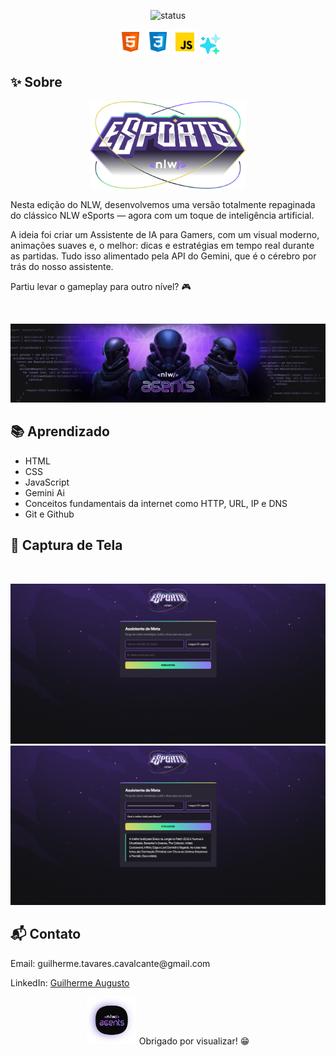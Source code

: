 <!-- README.md -->
<p align="center"> 
<img src="https://img.shields.io/badge/status-finalizado-brightgreen.svg" alt="status">

  <p align="center">
  <img src="./assets/NLW_Agents.svg" alt="Logo NlwAgents" width="0">
  <img src="./assets/html-5--v1.png" alt="HTML" width="40">
  <img src="./assets/css3.png" alt="CSS" width="40">
  <img src="./assets/javascript--v1.png" alt="JavaScript" width="40">
  <img src="./assets/ai-technology.png" alt="Ai" width="33">
  </p>

<h2>✨ Sobre</h2>

<p align="center">
<img src="./assets/logo_nlwagents.png" alt="logo" width="250">
<p>
Nesta edição do NLW, desenvolvemos uma versão totalmente repaginada do clássico NLW eSports — agora com um toque de inteligência artificial.

A ideia foi criar um Assistente de IA para Gamers, com um visual moderno, animações suaves e, o melhor: dicas e estratégias em tempo real durante as partidas. Tudo isso alimentado pela API do Gemini, que é o cérebro por trás do nosso assistente.

Partiu levar o gameplay para outro nível? 🎮
</p>

<br>

<p>
  <img src="./assets/capa_nlwagents.png" alt="screenshot do projeto">
</p>


<h2>
📚 Aprendizado </h2>

<ul>
  <li>HTML
  <li>CSS</li>
  <li>JavaScript</li>
  <li>Gemini Ai
  <li>Conceitos fundamentais da internet como HTTP, URL, IP e DNS</li>
  <li>Git e Github
</ul>



<h2>📸 Captura de Tela</h2><br>

<p align="center">
  <img src="./assets/Projeto_nlwagents.png" alt="screenshot do projeto">
    <img src="./assets/Aitester_nlwagents.png" alt="screenshot do projeto testando a inteligência artificial">
</p>

<h2>📬 Contato</h2>

<p>Email: guilherme.tavares.cavalcante@gmail.com</p>
  LinkedIn: <a href="https://www.linkedin.com/in/guilhermeatc/">Guilherme Augusto</a>

<p align="center">
<img src="./assets/NLW_Agents.svg" alt="Logo NlwAgents" width="80">
Obrigado por visualizar! 😁
